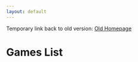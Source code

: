 ```yaml
---
layout: default
---
```


Temporary link back to old version: [Old Homepage](https://www.dsouza.uk/BoardGameHelper2/)

# Games List

<div id="GamesList">
</div>




<script>
var MinDivOuterWidth = 1;




function GamesListWidthResize() {
	var SectionWidth = $("#GamesList").width();
	var DivWidth;

	DivWidth = SectionWidth / parseInt(SectionWidth / MinDivOuterWidth);
	$("#GamesList div").outerWidth(DivWidth);
}





$(document).ready(function(){
	var BGGIDList = "";
	var html = "";

	$.get( //Get Games List from internal XML
		"{{ 'Games/GamesList.xml' | relative_url }}?v={{ site.github.build_revision }}"
		,function(data){
			BGGIDList = $(data).find("Games Game").map(function(){
				return $(this).attr("bggid");
			})
			.get()
			.join();
		}
	)
	.done(function(){
		$.get( //Get BGGAPI information
			"{{ site.bggapi-thing }}" + BGGIDList
			,function(data){
				//Item List
				var item = $(data).find("items item");

				//Sort Names of Games Alphabetically
				item.sort(function(a,b){
					return ($(a).find("name[type='primary']").attr("value") > $(b).find("name[type='primary']").attr("value")) ? 1 : 0;
				});

				//Create HTML
				item.each(function(i,v){
					html +=	"<div>"
						+		"<a href='Games/?bggid=" + $(v).attr("id") + "'>"
						+		"<span class='thumbnail'><img src='" + $(v).find("thumbnail").text() + "'></span>"
						+		"<span>" + $(v).find("name[type='primary']").attr("value") + "</span>"
						+		"</a>"
						+	"</div>";
				});
			}
		)
		.done(function(){
			//Insert HTML into DOM
			$("#GamesList").html(html);

			//Resize Items
			MinDivOuterWidth = $("#GamesList div").outerWidth(true);
			GamesListWidthResize();

			//Bind Windows Resize
			$(window).resize(function(){
				GamesListWidthResize();
			});
		});
	});
});
</script>
